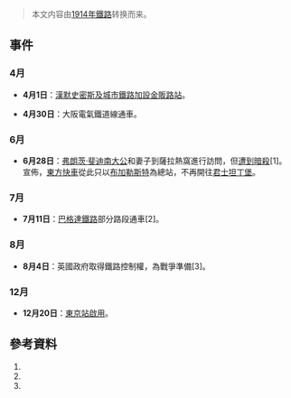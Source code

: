 > 本文内容由[1914年鐵路](https://zh.wikipedia.org/wiki/1914年鐵路)转换而来。


## 事件

### 4月

  - **4月1日**：[漢默史密斯及城市鐵路加設](../Page/漢默史密斯及城市線.md "wikilink")[金販路站](../Page/金販路站.md "wikilink")。

  - **4月30日**：大阪電氣鐵道線通車。

### 6月

  - **6月28日**：[弗朗茨·斐迪南大公](../Page/弗朗茨·斐迪南大公.md "wikilink")和妻子到薩拉熱窩進行訪問，但[遭到暗殺](https://zh.wikipedia.org/wiki/薩拉熱窩事件 "wikilink")\[1\]。宣佈，[東方快車](../Page/東方快車.md "wikilink")從此只以[布加勒斯特](../Page/布加勒斯特.md "wikilink")為總站，不再開往[君士坦丁堡](../Page/君士坦丁堡.md "wikilink")。

### 7月

  - **7月11日**：[巴格達鐵路](../Page/巴格達鐵路.md "wikilink")部分路段通車\[2\]。

### 8月

  - **8月4日**：英國政府取得鐵路控制權，為戰爭準備\[3\]。

### 12月

  - **12月20日**：[東京站啟用](https://zh.wikipedia.org/wiki/東京站 "wikilink")。

## 參考資料

1.
2.
3.